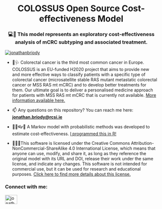<h1 align="center">COLOSSUS Open Source Cost-effectiveness Model</h1>
<h3 align="center">💻🧬 This model represents an exploratory cost-effectiveness analysis of mCRC subtyping and associated treatment.</h3>

<p align="left"> <a href="https://twitter.com/jonathanbriody" target="blank"><img src="https://img.shields.io/twitter/follow/jonathanbriody?logo=twitter&style=for-the-badge" alt="jonathanbriody" /></a> </p>

- 🔬🩺 Colorectal cancer is the third most common cancer in Europe. COLOSSUS is an EU-funded H2020 project that aims to provide new and more effective ways to classify patients with a specific type of colorectal cancer (microsatellite stable RAS mutant metastatic colorectal cancer or MSS RAS mt mCRC) and to develop better treatments for them. Our ultimate goal is to deliver a personalised medicine approach for patients with MSS RAS mt mCRC that is currently not available. [More information available here.](https://www.colossusproject.eu/)

- 📫 Any questions on this repository? You can reach me here: **jonathan.briody@rcsi.ie**

- 🐱‍💻👓🔧 A Markov model with probabilistic methods was developed to estimate cost-effectiveness. [I programmed this in R!](https://www.r-project.org/)

- 📃👩‍⚖️This software is licensed under the Creative Commons Attribution-NonCommercial-ShareAlike 4.0 International License, which means that anyone can use, modify, and share it, as long as they reference the original model with its URL and DOI, release their work under the same license, and indicate any changes. This software is not intended for commercial use, but it can be used for research and educational purposes. [Click here to find more details about this license.](https://creativecommons.org/licenses/by-nc-sa//4.0/legalcode.en)

<h3 align="left">Connect with me:</h3>
<p align="left">
<a href="https://twitter.com/jonathanbriody" target="blank"><img align="center" src="https://raw.githubusercontent.com/rahuldkjain/github-profile-readme-generator/master/src/images/icons/Social/twitter.svg" alt="jonathanbriody" height="30" width="40" /></a>
</p>
